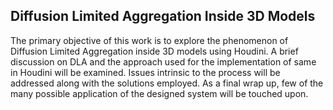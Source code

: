 ## Diffusion Limited Aggregation Inside 3D Models

The primary objective of this work is to explore the phenomenon of Diffusion Limited Aggregation inside 3D models using Houdini. A brief discussion on DLA and the approach used for the implementation of same in Houdini will be examined. Issues intrinsic to the process will
be addressed along with the solutions employed. As a final wrap up, few of the many possible application of the designed system will be touched upon.



